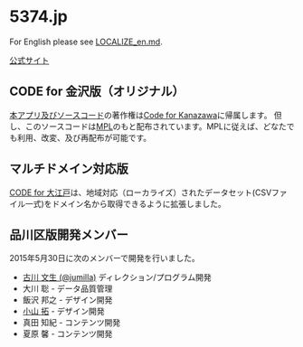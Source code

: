 # 5374.jp

For English please see [LOCALIZE_en.md](docs/LOCALIZE_en.md).

[公式サイト](http://5374.jp)

## CODE for 金沢版（オリジナル）

[本アプリ及びソースコード](http://github.com/codeforkanazawa-org/5374)の著作権は[Code for Kanazawa](http://codeforkanazawa.org/)に帰属します。
但し、このソースコードは[MPL](http://www.mozilla.org/MPL/2.0/)のもと配布されています。MPLに従えば、どなたでも利用、改変、及び再配布が可能です。

## マルチドメイン対応版

[CODE for 大江戸](http://coeforoedo.org)は、地域対応（ローカライズ）されたデータセット(CSVファイル一式)をドメイン名から取得できるように拡張しました。

## 品川区版開発メンバー

2015年5月30日に次のメンバーで開発を行いました。

- [古川 文生 (@jumilla)](http://github.com/jumilla) ディレクション/プログラム開発
- 大川 聡 - データ品質管理
- 飯沢 邦之 - デザイン開発
- [小山 拓](http://vacancy.jp) - デザイン開発
- 真田 知紀 - コンテンツ開発
- 夏原 馨 - コンテンツ開発
